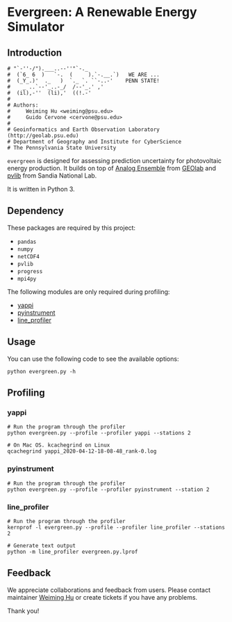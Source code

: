 # Evergreen: A Renewable Energy Simulator

## Introduction

```
# "`-''-/").___..--''"`-._
#  (`6_ 6  )   `-.  (     ).`-.__.`)   WE ARE ...
#  (_Y_.)'  ._   )  `._ `. ``-..-'    PENN STATE!
#    _ ..`--'_..-_/  /--'_.' ,'
#  (il),-''  (li),'  ((!.-'
# 
# Authors: 
#     Weiming Hu <weiming@psu.edu>
#     Guido Cervone <cervone@psu.edu>
#
# Geoinformatics and Earth Observation Laboratory (http://geolab.psu.edu)
# Department of Geography and Institute for CyberScience
# The Pennsylvania State University
```

`evergreen` is designed for assessing prediction uncertainty for photovoltaic energy production. It builds on top of [Analog Ensemble](https://weiming-hu.github.io/AnalogsEnsemble/) from [GEOlab](geoinf.psu.edu/) and [pvlib](https://pvlib-python.readthedocs.io/en/stable/) from Sandia National Lab.

It is written in Python 3.

## Dependency

These packages are required by this project:

- `pandas`
- `numpy`
- `netCDF4`
- `pvlib`
- `progress`
- `mpi4py`

The following modules are only required during profiling:

- [yappi](https://pypi.org/project/yappi/)
- [pyinstrument](https://github.com/joerick/pyinstrument)
- [line_profiler](https://github.com/pyutils/line_profiler)

## Usage

You can use the following code to see the available options:

```shell script
python evergreen.py -h
```

## Profiling

### yappi

```shell script
# Run the program through the profiler
python evergreen.py --profile --profiler yappi --stations 2

# On Mac OS. kcachegrind on Linux
qcachegrind yappi_2020-04-12-18-08-48_rank-0.log
```

### pyinstrument

```shell script
# Run the program through the profiler
python evergreen.py --profile --profiler pyinstrument --station 2
```

### line_profiler

```shell script
# Run the program through the profiler
kernprof -l evergreen.py --profile --profiler line_profiler --stations 2

# Generate text output
python -m line_profiler evergreen.py.lprof
```

## Feedback

We appreciate collaborations and feedback from users. Please contact maintainer [Weiming Hu](http://weiming.ddns.net) or create tickets if you have any problems.

Thank you!

